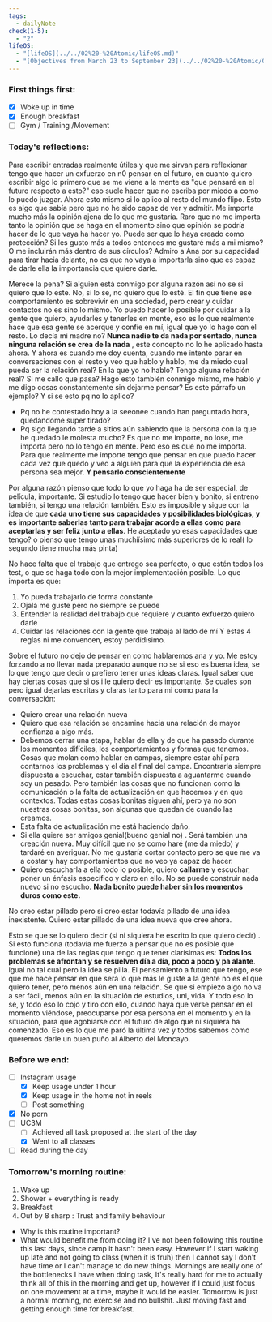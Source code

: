 ```yaml
---
tags:
  - dailyNote
check(1-5):
  - "2"
lifeOS:
  - "[lifeOS](../../02%20-%20Atomic/lifeOS.md)"
  - "[Objectives from March 23 to September 23](../../02%20-%20Atomic/Objectives%20from%20March%2023%20to%20September%2023.md)"
---
```

###  First things first: 

- [x]  Woke up in time
- [x] Enough breakfast
- [ ] Gym / Training /Movement

### Today's reflections: 
Para escribir entradas realmente útiles y que me sirvan para reflexionar tengo que hacer un exfuerzo en n0 pensar en el futuro, en cuanto quiero escribir algo lo primero que se me viene a la mente es "que pensaré en el futuro respecto a esto?" eso suele hacer que no escriba por miedo a como lo puedo juzgar. 
Ahora esto mismo si lo aplico al resto del mundo flipo. Esto es algo que sabía pero que no he sido capaz de ver y admitir. Me importa mucho más la opinión ajena de lo que me gustaría. Raro que no me importa tanto la opinión que se haga en el momento sino que opinión se podría hacer de lo que vaya ha hacer yo. 
Puede ser que lo haya creado como protección? Si les gusto más a todos entonces me gustaré más a mi mismo? O me incluirán más dentro de sus círculos?
Admiro a Ana por su capacidad para tirar hacia delante, no es que no vaya a importarla sino que es capaz de darle ella la importancia que quiere darle.

Merece la pena?  Si alguien está conmigo por alguna razón así no se si quiero que lo este.  No, si lo se, no quiero que lo esté. 
El fin que tiene ese comportamiento es sobrevivir en una sociedad, pero crear y cuidar contactos no es sino lo mismo. Yo puedo hacer lo posible por cuidar a la gente que quiero, ayudarles y tenerles en mente, eso es lo que realmente hace que esa gente se acerque y confíe en mí, igual que yo lo hago con el resto. Lo decía mi madre no? **Nunca nadie te da nada por sentado, nunca ninguna relación se crea de la nada** , este concepto no lo he aplicado hasta ahora. Y ahora es cuando me doy cuenta, cuando me intento parar en conversaciones con el resto y veo que hablo y hablo, me da miedo cual pueda ser la relación real? En la que yo no hablo? Tengo alguna relación real? Si me callo que pasa? 
Hago esto también conmigo mismo, me hablo y me digo cosas constantemente sin dejarme pensar? Es este párrafo un ejemplo?
Y si se esto pq no lo aplico? 
+ Pq no he contestado hoy a la seeonee cuando han preguntado hora, quedándome super tirado?
+ Pq sigo llegando tarde a sitios aún sabiendo que la persona con la que he quedado le molesta mucho?
Es que no me importe, no lose,  me importa pero no lo tengo en mente. Pero eso es que no me importa. Para que realmente me importe tengo que pensar en que puedo hacer cada vez que quedo y veo a alguien para que la experiencia de esa persona sea mejor. **Y pensarlo conscientemente** 

Por alguna razón pienso que todo lo que yo haga ha de ser especial, de película, importante. Si estudio lo tengo que hacer bien y bonito, si entreno también, si tengo una relación también. Esto es imposible y sigue con la idea de que **cada uno tiene sus capacidades y posibilidades biológicas, y es importante saberlas tanto para trabajar acorde a ellas como para aceptarlas y ser feliz junto a ellas**. He aceptado yo esas capacidades que tengo? o pienso que tengo unas muchíísimo más superiores de lo real( lo segundo tiene mucha más pinta)

No hace falta que el trabajo que entrego sea perfecto, o que estén todos los test, o que se haga todo con la mejor implementación posible. Lo que importa es que: 
1. Yo pueda trabajarlo de forma constante
2. Ojalá me guste pero no siempre se puede
3. Entender la realidad del trabajo que requiere y cuanto exfuerzo quiero darle
4. Cuidar las relaciones con la gente que trabaja al lado de mí
Y estas 4 reglas ni me convencen, estoy perdidísimo. 

Sobre el futuro no dejo de pensar en como hablaremos ana y yo. Me estoy forzando a no llevar nada preparado aunque no se si eso es buena idea, se lo que tengo que decir o prefiero tener unas ideas claras. Igual saber que hay ciertas cosas que si os i le quiero decir es importante. Se cuales son pero igual dejarlas escritas y claras tanto para mi como para la conversación: 
+ Quiero crear una relación nueva
+ Quiero que esa relación se encamine hacia una relación de mayor confianza a algo más. 
+ Debemos cerrar una etapa, hablar de ella y de que ha pasado durante los momentos difíciles, los comportamientos y formas que tenemos. Cosas que molan como hablar en campas, siempre estar ahí para contarnos los problemas y el día al final del campa. Encontrarla siempre dispuesta a escuchar, estar también dispuesta a aguantarme cuando soy un pesado. Pero también las cosas que no funcionan como la comunicación o la falta de actualización en que hacemos y en que contextos.  Todas estas cosas bonitas siguen ahí, pero ya no son nuestras cosas bonitas, son algunas que quedan de cuando las creamos. 
+ Esta falta de actualización me está haciendo daño.
+ Si ella quiere ser amigos genial(bueno genial no) . Será también una creación nueva. Muy difícil que no se como haré (me da miedo) y tardaré en averiguar. No me gustaría cortar contacto pero se que me va a costar y hay comportamientos que no veo ya capaz de hacer. 
+ Quiero escucharla a ella todo lo posible, quiero **callarme** y escuchar, poner un énfasis específico y claro en ello. No se puede construir nada nuevo si no escucho. **Nada bonito puede haber  sin los momentos duros como este.**  

No creo estar pillado pero si creo estar todavía pillado de una idea inexistente. Quiero estar pillado de una idea nueva que cree ahora. 

Esto se que se lo quiero decir (si ni siquiera he escrito lo que quiero decir) . Si esto funciona (todavía me fuerzo a pensar que no es posible que funcione) una de las reglas que tengo que tener clarísimas es: **Todos los problemas se afrontan y se resuelven día a día, poco a poco y pa alante**. Igual no tal cual pero la idea se pilla. El pensamiento a futuro que tengo, ese que me hace pensar en que será lo que más le guste a la gente no es el que quiero tener, pero menos aún en una relación. Se que si empiezo algo no va a ser fácil, menos aún en la situación de estudios, uni, vida. Y todo eso lo se, y  todo eso lo cojo y tiro con ello, cuando haya que verse pensar en el momento viéndose, preocuparse por esa persona en el momento y en la situación, para que agobiarse con el futuro de algo que ni siquiera ha comenzado. Eso es lo que me paró la última vez y todos sabemos como queremos darle un buen puño al Alberto del Moncayo. 
### Before we end: 

- [ ]  Instagram usage
	- [x] Keep usage under 1 hour
	- [x] Keep usage in the home not in reels
	- [ ] Post something

- [x] No porn 
- [ ] UC3M
	- [ ] Achieved all task proposed at the start of the day
	- [x] Went to all classes

- [ ] Read during the day
### Tomorrow's morning routine: 

1. Wake up 
2. Shower + everything is ready
3. Breakfast
4. Out by 8 sharp : Trust and family behaviour

+ Why is this routine important? 
+ What would benefit me from doing it?
I've not been following this routine this last days, since camp it hasn't been easy. However if I start waking up late and not going to class (when it is fruh) then I cannot say I don't have time or I can't manage to do new things. Mornings are really one of the bottlenecks I have when doing task, It's really hard for me to actually think all of this in the morning and get up, however if I could just focus on one movement at a time, maybe it would be easier. Tomorrow is just a normal morning, no exercise and no bullshit. Just moving fast and getting enough time for breakfast. 

